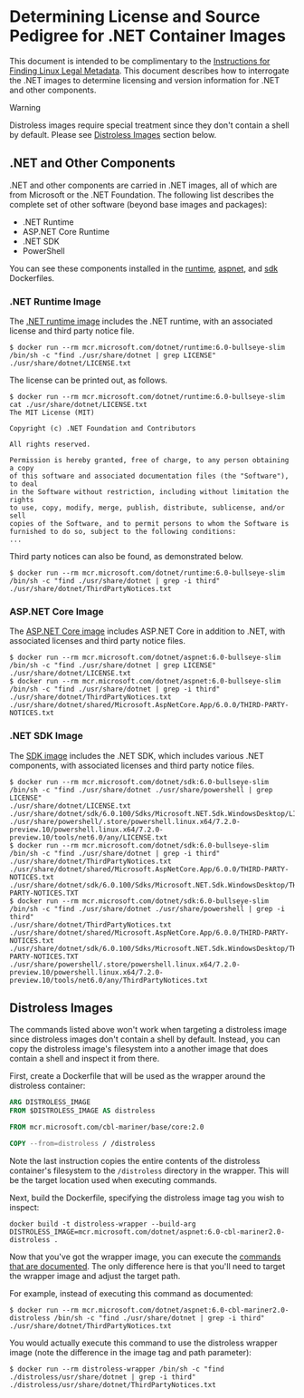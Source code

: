 # Determining License and Source Pedigree for .NET Container Images

This document is intended to be complimentary to the [Instructions for Finding Linux Legal Metadata](https://aka.ms/mcr/osslinuxmetadata).  This document describes how to interrogate the .NET images to determine licensing and version information for .NET and other components.

> [!WARNING]
> Distroless images require special treatment since they don't contain a shell by default.
> Please see [Distroless Images](#distroless-images) section below.

## .NET and Other Components

.NET and other components are carried in .NET images, all of which are from Microsoft or the .NET Foundation. The following list describes the complete set of other software (beyond base images and packages):

* .NET Runtime
* ASP.NET Core Runtime
* .NET SDK
* PowerShell

You can see these components installed in the [runtime](https://github.com/dotnet/dotnet-docker/blob/4915d568024f581ee95608e3b93984f15434a5f3/src/runtime/8.0/bookworm-slim/amd64/Dockerfile#L6-L13), [aspnet](https://github.com/dotnet/dotnet-docker/blob/4915d568024f581ee95608e3b93984f15434a5f3/src/aspnet/8.0/bookworm-slim/amd64/Dockerfile#L6-L12), and [sdk](https://github.com/dotnet/dotnet-docker/blob/4915d568024f581ee95608e3b93984f15434a5f3/src/sdk/8.0/bookworm-slim/amd64/Dockerfile#L26-L48) Dockerfiles.

### .NET Runtime Image

The [.NET runtime image](https://hub.docker.com/_/microsoft-dotnet-runtime/) includes the .NET runtime, with an associated license and third party notice file.

```console
$ docker run --rm mcr.microsoft.com/dotnet/runtime:6.0-bullseye-slim /bin/sh -c "find ./usr/share/dotnet | grep LICENSE"
./usr/share/dotnet/LICENSE.txt
```

The license can be printed out, as follows.

```console
$ docker run --rm mcr.microsoft.com/dotnet/runtime:6.0-bullseye-slim cat ./usr/share/dotnet/LICENSE.txt
The MIT License (MIT)

Copyright (c) .NET Foundation and Contributors

All rights reserved.

Permission is hereby granted, free of charge, to any person obtaining a copy
of this software and associated documentation files (the "Software"), to deal
in the Software without restriction, including without limitation the rights
to use, copy, modify, merge, publish, distribute, sublicense, and/or sell
copies of the Software, and to permit persons to whom the Software is
furnished to do so, subject to the following conditions:
...
```

Third party notices can also be found, as demonstrated below.

```console
$ docker run --rm mcr.microsoft.com/dotnet/runtime:6.0-bullseye-slim /bin/sh -c "find ./usr/share/dotnet | grep -i third"
./usr/share/dotnet/ThirdPartyNotices.txt
```

### ASP.NET Core Image

The [ASP.NET Core image](https://hub.docker.com/_/microsoft-dotnet-aspnet/) includes ASP.NET Core in addition to .NET, with associated licenses and third party notice files.

```console
$ docker run --rm mcr.microsoft.com/dotnet/aspnet:6.0-bullseye-slim /bin/sh -c "find ./usr/share/dotnet | grep LICENSE"
./usr/share/dotnet/LICENSE.txt
$ docker run --rm mcr.microsoft.com/dotnet/aspnet:6.0-bullseye-slim /bin/sh -c "find ./usr/share/dotnet | grep -i third"
./usr/share/dotnet/ThirdPartyNotices.txt
./usr/share/dotnet/shared/Microsoft.AspNetCore.App/6.0.0/THIRD-PARTY-NOTICES.txt
```

### .NET SDK Image

The [SDK image](https://hub.docker.com/_/microsoft-dotnet-sdk/) includes the .NET SDK, which includes various .NET components, with associated licenses and third party notice files.

```console
$ docker run --rm mcr.microsoft.com/dotnet/sdk:6.0-bullseye-slim /bin/sh -c "find ./usr/share/dotnet ./usr/share/powershell | grep LICENSE"
./usr/share/dotnet/LICENSE.txt
./usr/share/dotnet/sdk/6.0.100/Sdks/Microsoft.NET.Sdk.WindowsDesktop/LICENSE.TXT
./usr/share/powershell/.store/powershell.linux.x64/7.2.0-preview.10/powershell.linux.x64/7.2.0-preview.10/tools/net6.0/any/LICENSE.txt
$ docker run --rm mcr.microsoft.com/dotnet/sdk:6.0-bullseye-slim /bin/sh -c "find ./usr/share/dotnet | grep -i third"
./usr/share/dotnet/ThirdPartyNotices.txt
./usr/share/dotnet/shared/Microsoft.AspNetCore.App/6.0.0/THIRD-PARTY-NOTICES.txt
./usr/share/dotnet/sdk/6.0.100/Sdks/Microsoft.NET.Sdk.WindowsDesktop/THIRD-PARTY-NOTICES.TXT
$ docker run --rm mcr.microsoft.com/dotnet/sdk:6.0-bullseye-slim /bin/sh -c "find ./usr/share/dotnet ./usr/share/powershell | grep -i third"
./usr/share/dotnet/ThirdPartyNotices.txt
./usr/share/dotnet/shared/Microsoft.AspNetCore.App/6.0.0/THIRD-PARTY-NOTICES.txt
./usr/share/dotnet/sdk/6.0.100/Sdks/Microsoft.NET.Sdk.WindowsDesktop/THIRD-PARTY-NOTICES.TXT
./usr/share/powershell/.store/powershell.linux.x64/7.2.0-preview.10/powershell.linux.x64/7.2.0-preview.10/tools/net6.0/any/ThirdPartyNotices.txt
```

## Distroless Images

The commands listed above won't work when targeting a distroless image since distroless images don't contain a shell by default.
Instead, you can copy the distroless image's filesystem into a another image that does contain a shell and inspect it from there.

First, create a Dockerfile that will be used as the wrapper around the distroless container:

```Dockerfile
ARG DISTROLESS_IMAGE
FROM $DISTROLESS_IMAGE AS distroless

FROM mcr.microsoft.com/cbl-mariner/base/core:2.0

COPY --from=distroless / /distroless
```

Note the last instruction copies the entire contents of the distroless container's filesystem to the `/distroless` directory in the wrapper.
This will be the target location used when executing commands.

Next, build the Dockerfile, specifying the distroless image tag you wish to inspect:

```console
docker build -t distroless-wrapper --build-arg DISTROLESS_IMAGE=mcr.microsoft.com/dotnet/aspnet:6.0-cbl-mariner2.0-distroless .
```

Now that you've got the wrapper image, you can execute the [commands that are documented](https://github.com/dotnet/dotnet-docker/blob/main/documentation/image-artifact-details.md). The only difference here is that you'll need to target the wrapper image and adjust the target path.

For example, instead of executing this command as documented:

```console
$ docker run --rm mcr.microsoft.com/dotnet/aspnet:6.0-cbl-mariner2.0-distroless /bin/sh -c "find ./usr/share/dotnet | grep -i third"
./usr/share/dotnet/ThirdPartyNotices.txt
```

You would actually execute this command to use the distroless wrapper image (note the difference in the image tag and path parameter):

```console
$ docker run --rm distroless-wrapper /bin/sh -c "find ./distroless/usr/share/dotnet | grep -i third"
./distroless/usr/share/dotnet/ThirdPartyNotices.txt
```
